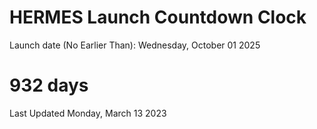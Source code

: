 # HERMES Launch Countdown Clock

Launch date (No Earlier Than): Wednesday, October 01 2025
# 932 days

Last Updated Monday, March 13 2023